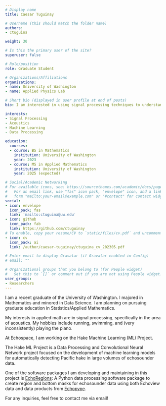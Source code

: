 ```yaml
---
# Display name
title: Caesar Tuguinay

# Username (this should match the folder name)
authors:
- ctuguina

weight: 30

# Is this the primary user of the site?
superuser: false

# Role/position
role: Graduate Student

# Organizations/Affiliations
organizations:
- name: University of Washington
- name: Applied Physics Lab

# Short bio (displayed in user profile at end of posts)
bio: I am interested in using signal processing techniques to understand acoustics!

interests:
- Signal Processing
- Acoustics
- Machine Learning
- Data Processing

education:
  courses:
  - course: BS in Mathematics
    institution: University of Washington
    year: 2023
  - course: MS in Applied Mathematics
    institution: University of Washington
    year: 2025 (expected)

# Social/Academic Networking
# For available icons, see: https://sourcethemes.com/academic/docs/page-builder/#icons
#   For an email link, use "fas" icon pack, "envelope" icon, and a link in the
#   form "mailto:your-email@example.com" or "#contact" for contact widget.
social:
- icon: envelope
  icon_pack: fas
  link: 'mailto:ctuguina@uw.edu'
- icon: github
  icon_pack: fab
  link: https://github.com/ctuguinay
# To enable, copy your resume/CV to `static/files/cv.pdf` and uncomment the lines below.
- icon: cv
  icon_pack: ai
  link: /author/caesar-tuguinay/ctuguina_cv_202305.pdf

# Enter email to display Gravatar (if Gravatar enabled in Config)
# email: ""

# Organizational groups that you belong to (for People widget)
#   Set this to `[]` or comment out if you are not using People widget.
user_groups:
- Researchers
---
```


I am a recent graduate of the University of Washington. I majored in Mathematics and minored in Data Science. I am planning on pursuing graduate education in Statistics/Applied Mathematics.

My interests in applied math are in signal processing, specifically in the area of acoustics. My hobbies include running, swimming, and (very inconsistently) playing the piano.

At Echospace, I am working on the Hake Machine Learning (ML) Project.

The Hake ML Project is a Data Processing and Convolutional Neural Network project focused on the development of machine learning models for automatically detecting Pacific hake in large volumes of echosounder data.

One of the software packages I am developing and maintaining in this project is [EchoRegions](https://github.com/OSOceanAcoustics/echoregions): A Python data processing software package to create region and bottom masks for echosounder data using both Echoview data and data products from [Echopype](https://github.com/OSOceanAcoustics/echopype).

For any inquiries, feel free to contact me via email!